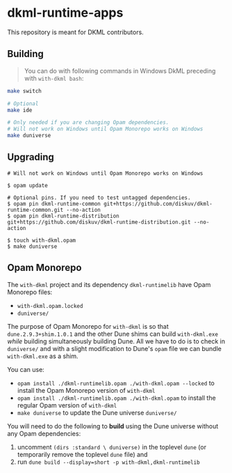 # dkml-runtime-apps

This repository is meant for DKML contributors.

## Building

> You can do with following commands in Windows DkML
> preceding with `with-dkml bash`:

```sh
make switch

# Optional
make ide

# Only needed if you are changing Opam dependencies.
# Will not work on Windows until Opam Monorepo works on Windows
make duniverse
```

## Upgrading

```console
# Will not work on Windows until Opam Monorepo works on Windows

$ opam update

# Optional pins. If you need to test untagged dependencies.
$ opam pin dkml-runtime-common git+https://github.com/diskuv/dkml-runtime-common.git --no-action
$ opam pin dkml-runtime-distribution git+https://github.com/diskuv/dkml-runtime-distribution.git --no-action

$ touch with-dkml.opam
$ make duniverse
```

## Opam Monorepo

The `with-dkml` project and its dependency `dkml-runtimelib` have Opam Monorepo files:

* `with-dkml.opam.locked`
* `duniverse/`

The purpose of Opam Monorepo for `with-dkml` is so that `dune.2.9.3+shim.1.0.1` and the other Dune
shims can build `with-dkml.exe` _while_ building simultaneously building Dune. All we have to do is to check in
`duniverse/` and with a slight modification to Dune's `opam` file we can bundle `with-dkml.exe`
as a shim.

You can use:

* `opam install ./dkml-runtimelib.opam ./with-dkml.opam --locked` to install the Opam Monorepo version of `with-dkml`
* `opam install ./dkml-runtimelib.opam ./with-dkml.opam` to install the regular Opam version of `with-dkml`
* `make duniverse` to update the Dune universe `duniverse/`

You will need to do the following to **build** using the Dune universe without any Opam dependencies:

1. uncomment `(dirs :standard \ duniverse)` in the toplevel `dune` (or temporarily remove the toplevel `dune` file) and
2. run `dune build --display=short -p with-dkml,dkml-runtimelib`
